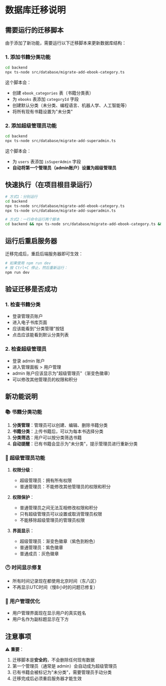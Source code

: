 # 数据库迁移说明

## 需要运行的迁移脚本

由于添加了新功能，需要运行以下迁移脚本来更新数据库结构：

### 1. 添加书籍分类功能

```bash
cd backend
npx ts-node src/database/migrate-add-ebook-category.ts
```

这个脚本会：
- 创建 `ebook_categories` 表（书籍分类表）
- 为 `ebooks` 表添加 `categoryId` 字段
- 创建默认分类（未分类、编程语言、机器人学、人工智能等）
- 将所有现有书籍设置为"未分类"

### 2. 添加超级管理员功能

```bash
cd backend
npx ts-node src/database/migrate-add-superadmin.ts
```

这个脚本会：
- 为 `users` 表添加 `isSuperAdmin` 字段
- **自动将第一个管理员（admin账户）设置为超级管理员**

## 快速执行（在项目根目录运行）

```bash
# 方式1：分别运行
cd backend
npx ts-node src/database/migrate-add-ebook-category.ts
npx ts-node src/database/migrate-add-superadmin.ts

# 方式2：一行命令运行两个脚本
cd backend && npx ts-node src/database/migrate-add-ebook-category.ts && npx ts-node src/database/migrate-add-superadmin.ts
```

## 运行后重启服务器

迁移完成后，重启后端服务器即可生效：

```bash
# 如果使用 npm run dev
# 按 Ctrl+C 停止，然后重新运行：
npm run dev
```

## 验证迁移是否成功

### 1. 检查书籍分类
- 登录管理员账户
- 进入电子书库页面
- 应该能看到"分类管理"按钮
- 点击应该能看到默认分类列表

### 2. 检查超级管理员
- 登录 admin 账户
- 进入管理面板 > 用户管理
- admin 账户应该显示为"超级管理员"（渐变色徽章）
- 可以修改其他管理员的权限和积分

## 新功能说明

### 📚 书籍分类功能
1. **分类管理**：管理员可以创建、编辑、删除书籍分类
2. **书籍分类**：上传书籍后，可以为每本书选择分类
3. **分类筛选**：用户可以按分类筛选书籍
4. **自动提醒**：已有书籍会显示为"未分类"，提示管理员进行重新分类

### 👑 超级管理员功能
1. **权限分级**：
   - 超级管理员：拥有所有权限
   - 普通管理员：不能修改其他管理员的权限和积分
   
2. **权限保护**：
   - 普通管理员之间无法互相修改权限和积分
   - 只有超级管理员可以设置或取消管理员权限
   - 不能移除超级管理员的管理员权限

3. **界面显示**：
   - 超级管理员：渐变色徽章（紫色到粉色）
   - 普通管理员：紫色徽章
   - 普通成员：灰色徽章

### 🕐 时间显示修复
- 所有时间记录现在都使用北京时间（东八区）
- 不再显示UTC时间（慢8小时的问题已修复）

### 👤 用户管理优化
- 用户管理界面现在显示用户的真实姓名
- 用户名作为副标题显示在下方

## 注意事项

⚠️ **重要**：
1. 迁移脚本是**安全的**，不会删除任何现有数据
2. 第一个管理员（通常是 admin）会自动成为超级管理员
3. 已有书籍会被标记为"未分类"，需要管理员手动分类
4. 迁移完成后必须重启服务器才能生效

